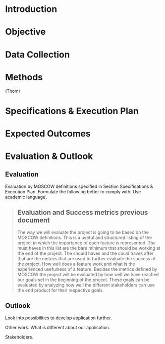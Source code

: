 # Introduction

# Objective

# Data Collection

# Methods
(Thom)

# Specifications & Execution Plan

# Expected Outcomes

# Evaluation & Outlook

## Evaluation
Evaluation by MOSCOW definitions specified in Section Specifications & Execution Plan.
Formulate the following better to comply with 'Use academic language'.

> ## Evaluation and Success metrics previous document 
> The way we will evaluate the project is going to be based on the MOSCOW definitions. This is a useful and structured listing of the project in which the importance of each feature is represented. The must haves in this list are the bare minimum that should be working at the end of the project. The should haves and the could haves after that are the metrics that are used to further evaluate the success of the project. How well does a feature work and what is the experienced usefulness of a feature. Besides the metrics defined by MOSCOW the project will be evaluated by how well we have reached our goals set in the beginning of the project. These goals can be evaluated by analyzing how well the different stakeholders can use the end product for their respective goals.

## Outlook
Look into possibilities to develop application further.

Other work. What is different about our application.

Stakeholders.
